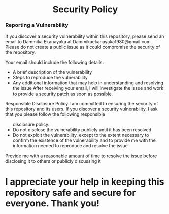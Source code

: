 <h1 align="center">Security Policy</h1>
<h3>Reporting a Vulnerability</h3>
If you discover a security vulnerability within this repository, please send an email to Dammika Ekanayaka at Dammikaekanayaka1980@gmail.com. Please do not create a public issue as it could compromise the security of the repository.

Your email should include the following details:
<ul>
<li>A brief description of the vulnerability</li>
<li>Steps to reproduce the vulnerability</li>
<li>Any additional information that may help in understanding and resolving the issue
After receiving your email, I will investigate the issue and work to provide a security patch as soon as possible.</li>
</ul>
Responsible Disclosure Policy
I am committed to ensuring the security of this repository and its users. If you discover a security vulnerability, I ask that you please follow the following responsible <ul>disclosure policy:

  <li>Do not disclose the vulnerability publicly until it has been resolved</li>
<li>Do not exploit the vulnerability, except to the extent necessary to confirm the existence of the vulnerability and to provide me with the information needed to reproduce and resolve the issue</li></ul>
Provide me with a reasonable amount of time to resolve the issue before disclosing it to others or publicly discussing it
<h1 color="	#FAFAD2">I appreciate your help in keeping this repository safe and secure for everyone. Thank you!</h1>
